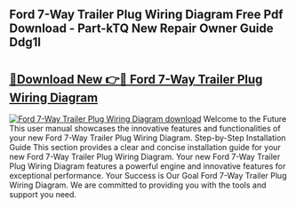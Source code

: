 ## Ford 7-Way Trailer Plug Wiring Diagram Free Pdf Download - Part-kTQ New Repair Owner Guide Ddg1I

# <h2><a href="http://dflk0dz.blite.top/?on=Ford+7-Way+Trailer+Plug+Wiring+Diagram">🔗Download New 👉🔴 Ford 7-Way Trailer Plug Wiring Diagram</a></h2>

[![Ford 7-Way Trailer Plug Wiring Diagram download](https://i.imgur.com/lujVjoI.png)](http://dflk0dz.blite.top/?on=Ford+7-Way+Trailer+Plug+Wiring+Diagram)
Welcome to the Future This user manual showcases the innovative features and functionalities of your new Ford 7-Way Trailer Plug Wiring Diagram. Step-by-Step Installation Guide This section provides a clear and concise installation guide for your new Ford 7-Way Trailer Plug Wiring Diagram. Your new Ford 7-Way Trailer Plug Wiring Diagram features a powerful engine and innovative features for exceptional performance. Your Success is Our Goal Ford 7-Way Trailer Plug Wiring Diagram. We are committed to providing you with the tools and support you need.
